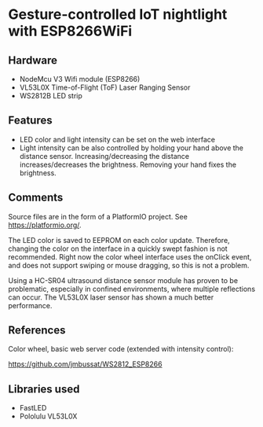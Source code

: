 # Gesture-controlled IoT nightlight with ESP8266WiFi


## Hardware

* NodeMcu V3 Wifi module (ESP8266)
* VL53L0X Time-of-Flight (ToF) Laser Ranging Sensor
* WS2812B LED strip


## Features

* LED color and light intensity can be set on the web interface
* Light intensity  can be also controlled by holding your hand above the distance sensor. Increasing/decreasing
the distance increases/decreases the brightness. Removing your hand fixes the brightness.


## Comments

Source files are in the form of a PlatformIO project. See https://platformio.org/.


The LED color is saved to EEPROM on each color update. Therefore, changing the color on the interface in
a quickly swept fashion is not recommended. Right now the color wheel interface uses the onClick event,
and does not support swiping or mouse dragging, so this is not a problem.

Using a HC-SR04 ultrasound distance sensor module has proven to be problematic, especially in confined environments,
where multiple reflections can occur. The VL53L0X laser sensor has shown a much better performance.

## References

Color wheel, basic web server code (extended with intensity control):

https://github.com/jmbussat/WS2812_ESP8266

## Libraries used

* FastLED
* Pololulu VL53L0X
